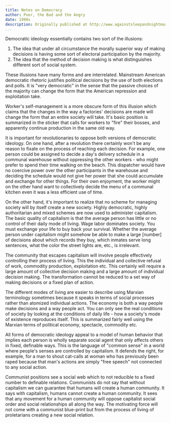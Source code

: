 ```yaml
---
title: Notes on Democracy
author: Poor, the Bad and the Angry
date: 1990s
description: Originally published at http://www.againstsleepandnightmare.net/ANTICAPL/PBA/DEMO_NTS.html on the Against Sleep and Nightmare website, specifically in the subsection devoted to the Poor, the Bad and the Angry group/publication. I therefore attribute it to them
...
```


Democratic ideology essentially contains two sort of the illusions:

1. The idea that under all circumstance the morally superior way of making decisions is having some sort of electoral participation by the majority.
2. The idea that the method of decision making is what distinguishes different sort of social system.

These illusions have many forms and are interrelated. Mainstream American democratic rhetoric justifies political decisions by the use of both elections and polls. It is "very democratic" in the sense that the passive choices of the majority can change the form that the American repression and exploitation take.

Worker's self-management is a more obscure form of this illusion which claims that the changes in the way a factories' decisions are made will change the form that an entire society will take. It's basic position is summarized in the sticker that calls for workers to "fire" their bosses, and apparently continue production in the same old way.

It is important for revolutionaries to oppose both versions of democratic ideology. On one hand, after a revolution there certainly won't be any reason to fixate on the process of reaching each decision. For example, one person could be assigned to decide a day's delivery schedule in a communal warehouse without oppressing the other workers - who might prefer to spend their time walking on the beach. This dispatcher would have no coercive power over the other participants in the warehouse and deciding the schedule would not give her power that she could accumulate and exchange for other things. For their own enjoyment, the worker might on the other hand want to collectively decide the menu of a communal kitchen even it was a less efficient use of time.

On the other hand, it's important to realize that no scheme for managing society will by itself create a new society. Highly democratic, highly authoritarian and mixed schemes are now used to administer capitalism. The basic quality of capitalism is that the average person has little or no control of their daily mode of living. Wage labor dominates society. You must exchange your life to buy back your survival. Whether the average person under capitalism might somehow be able to make a large [number] of decisions about which records they buy, which inmates serve long sentences, what the color the street lights are, etc., is irrelevant.

The community that escapes capitalism will involve people effectively controlling their process of living. This the individual and collective refusal of work, commodity production, exploitation etc. This certainly will require a large amount of collective decision making and a large amount of individual decision making. The transformation cannot be reduced to a set way of making decisions or a fixed plan of action.

The different modes of living are easier to describe using Marxian terminology sometimes because it speaks in terms of social processes rather than atomized individual actions. The economy is both a way people make decisions and a way people act. You can only see the real conditions of society by looking at the conditions of daily life - how a society's mode of existence reproduces itself. This is summarized fairly well using the Marxian terms of political economy, spectacle, commodity etc.

All forms of democratic ideology appeal to a model of human behavior that implies each person is wholly separate social agent that only affects others in fixed, definable ways. This is the language of "common sense" in a world where people's senses are controlled by capitalism. It defends the right, for example, for a man to shout cat-calls at woman who has previously been raped because that man's actions are simply "free speech" not connected to any social action.

Communist positions see a social web which to not reducible to a fixed number to definable relations. Communists do not say that without capitalism we can guarantee that humans will create a human community. It says with capitalism, humans cannot create a human community. It sees that any movement for a human community will oppose capitalist social order and social relationships all along the way. The motivating force will not come with a communist blue-print but from the process of living of proletarians creating a new social relation.


